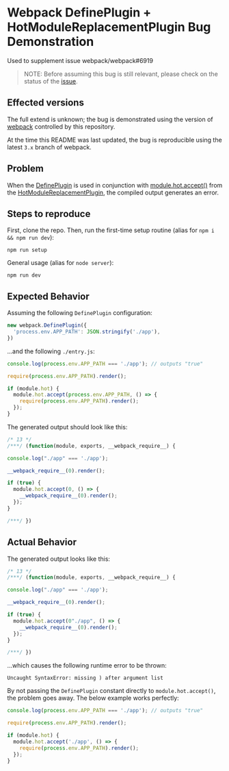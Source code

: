 # Webpack DefinePlugin + HotModuleReplacementPlugin Bug Demonstration

Used to supplement issue webpack/webpack#6919

> NOTE: Before assuming this bug is still relevant, please check on the status of the [issue](https://github.com/webpack/webpack/issues/6919).

## Effected versions

The full extend is unknown; the bug is demonstrated using the version of [webpack](https://webpack.js.org/) controlled by this repository.

At the time this README was last updated, the bug is reproducible using the latest `3.x` branch of webpack.

## Problem

When the [DefinePlugin](https://webpack.js.org/plugins/define-plugin/) is used in conjunction with [module.hot.accept()](https://webpack.js.org/api/hot-module-replacement/#accept) from the [HotModuleReplacementPlugin](https://webpack.js.org/plugins/hot-module-replacement-plugin/), the compiled output generates an error.

## Steps to reproduce

First, clone the repo. Then, run the first-time setup routine (alias for `npm i && npm run dev`):
```
npm run setup
```

General usage (alias for `node server`):
```
npm run dev
```

## Expected Behavior

Assuming the following `DefinePlugin` configuration:
```js
new webpack.DefinePlugin({
  'process.env.APP_PATH': JSON.stringify('./app'),
})
```

...and the following `./entry.js`:
```js
console.log(process.env.APP_PATH === './app'); // outputs "true"

require(process.env.APP_PATH).render();

if (module.hot) {
  module.hot.accept(process.env.APP_PATH, () => {
    require(process.env.APP_PATH).render();
  });
}
```

The generated output should look like this:
```js
/* 13 */
/***/ (function(module, exports, __webpack_require__) {

console.log("./app" === './app');

__webpack_require__(0).render();

if (true) {
  module.hot.accept(0, () => {
    __webpack_require__(0).render();
  });
}

/***/ })
```

## Actual Behavior

The generated output looks like this:
```js
/* 13 */
/***/ (function(module, exports, __webpack_require__) {

console.log("./app" === './app');

__webpack_require__(0).render();

if (true) {
  module.hot.accept(0"./app", () => {
    __webpack_require__(0).render();
  });
}

/***/ })
```

...which causes the following runtime error to be thrown:
```
Uncaught SyntaxError: missing ) after argument list
```

By not passing the `DefinePlugin` constant directly to `module.hot.accept()`, the problem goes away. The below example works perfectly:
```js
console.log(process.env.APP_PATH === './app'); // outputs "true"

require(process.env.APP_PATH).render();

if (module.hot) {
  module.hot.accept('./app', () => {
    require(process.env.APP_PATH).render();
  });
}
```